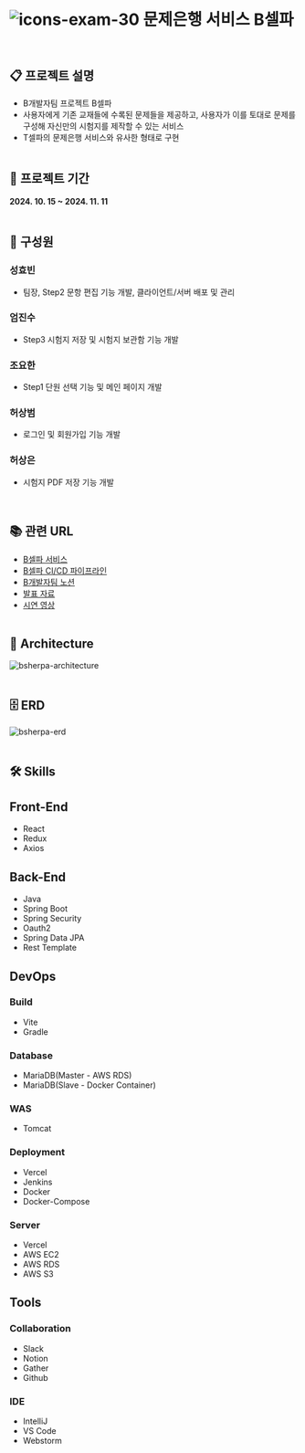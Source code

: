 # ![icons-exam-30](https://github.com/user-attachments/assets/2d2249d7-5140-4556-8f7f-9c335ca660a3) 문제은행 서비스 B셀파<br><br>

## 📋 프로젝트 설명
- B개발자팀 프로젝트 B셀파
- 사용자에게 기존 교재들에 수록된 문제들을 제공하고, 사용자가 이를 토대로 문제를 구성해 자신만의 시험지를 제작할 수 있는 서비스
- T셀파의 문제은행 서비스와 유사한 형태로 구현
  <br><br>

## 📅 프로젝트 기간
<b>2024. 10. 15 ~ 2024. 11. 11</b>
<br><br>

## 👫 구성원

### 성효빈
- 팀장, Step2 문항 편집 기능 개발, 클라이언트/서버 배포 및 관리

### 엄진수
- Step3 시험지 저장 및 시험지 보관함 기능 개발

### 조요한
- Step1 단원 선택 기능 및 메인 페이지 개발

### 허상범
- 로그인 및 회원가입 기능 개발

### 허상은
- 시험지 PDF 저장 기능 개발

  <br>

## 📚 관련 URL

- [B셀파 서비스](https://bsherpa.com)
- [B셀파 CI/CD 파이프라인](http://hyobin-jenkins.duckdns.org:8080/job/bsherpa)
- [B개발자팀 노션](https://www.notion.so/B-e-GAEBALJA-123c5942ff2c80a8aac2cd410ff7fb4d)
- [발표 자료](https://www.canva.com/design/DAGWD1LaIIM/_NCQC7H3Nb6X0bD_ufa36A/edit?ui=eyJEIjp7IlQiOnsiQSI6IlBCRHRIY1MxbjlqMzF4OHgifX19)
- [시연 영상](https://youtu.be/tuUKSYSd1go)
  <br><br>

## 🗼 Architecture
![bsherpa-architecture](https://github.com/user-attachments/assets/340bfb33-d7a7-44f6-8144-9fef19567396)
<br><br>

## 🗄️ ERD
![bsherpa-erd](https://github.com/user-attachments/assets/19cd2577-01af-4a50-a2f2-3fea50be82d2)
<br><br>

## 🛠️ Skills

## Front-End

- React
- Redux
- Axios
  <br>

## Back-End
- Java
- Spring Boot
- Spring Security
- Oauth2
- Spring Data JPA
- Rest Template
  <br>

## DevOps

### Build
- Vite
- Gradle

### Database
- MariaDB(Master - AWS RDS)
- MariaDB(Slave - Docker Container)

### WAS
- Tomcat

### Deployment
- Vercel
- Jenkins
- Docker
- Docker-Compose

### Server
- Vercel
- AWS EC2
- AWS RDS
- AWS S3
  <br>

## Tools

### Collaboration
- Slack
- Notion
- Gather
- Github

### IDE
- IntelliJ
- VS Code
- Webstorm
